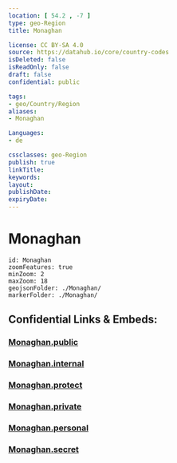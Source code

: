 ```yaml
---
location: [ 54.2 , -7 ] 
type: geo-Region
title: Monaghan

license: CC BY-SA 4.0
source: https://datahub.io/core/country-codes
isDeleted: false
isReadOnly: false
draft: false
confidential: public

tags:
- geo/Country/Region
aliases:
- Monaghan

Languages:
- de

cssclasses: geo-Region
publish: true
linkTitle: 
keywords: 
layout: 
publishDate: 
expiryDate: 
---
```


# Monaghan

```leaflet
id: Monaghan
zoomFeatures: true 
minZoom: 2 
maxZoom: 18
geojsonFolder: ./Monaghan/
markerFolder: ./Monaghan/
```


## Confidential Links & Embeds: 

### [Monaghan.public](/_public/\Earth\Continent\Europe\Europe~North\Ireland\Ireland,Provinces\UlsterMonaghan.public.md) 

### [Monaghan.internal](/_internal/\Earth\Continent\Europe\Europe~North\Ireland\Ireland,Provinces\UlsterMonaghan.internal.md) 

### [Monaghan.protect](/_protect/\Earth\Continent\Europe\Europe~North\Ireland\Ireland,Provinces\UlsterMonaghan.protect.md) 

### [Monaghan.private](/_private/\Earth\Continent\Europe\Europe~North\Ireland\Ireland,Provinces\UlsterMonaghan.private.md) 

### [Monaghan.personal](/_personal/\Earth\Continent\Europe\Europe~North\Ireland\Ireland,Provinces\UlsterMonaghan.personal.md) 

### [Monaghan.secret](/_secret/\Earth\Continent\Europe\Europe~North\Ireland\Ireland,Provinces\UlsterMonaghan.secret.md)

